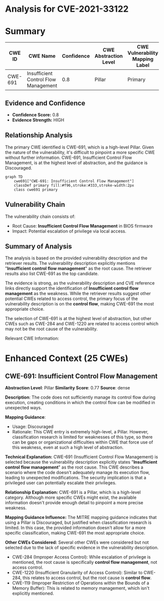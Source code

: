 # Analysis for CVE-2021-33122

# Summary
| CWE ID  | CWE Name  | Confidence | CWE Abstraction Level | CWE Vulnerability Mapping Label | CWE-Vulnerability Mapping Notes |
|---|---|---|---|---|---|
| CWE-691 | Insufficient Control Flow Management | 0.8 | Pillar | Primary | Discouraged |

## Evidence and Confidence

*   **Confidence Score:** 0.8
*   **Evidence Strength:** HIGH

## Relationship Analysis
The primary CWE identified is CWE-691, which is a high-level Pillar. Given the nature of the vulnerability, it's difficult to pinpoint a more specific CWE without further information. CWE-691, Insufficient Control Flow Management, is at the highest level of abstraction, and the guidance is Discouraged.

```mermaid
graph TD
    cwe691["CWE-691: Insufficient Control Flow Management"]
    classDef primary fill:#f96,stroke:#333,stroke-width:2px
    class cwe691 primary
```

## Vulnerability Chain
The vulnerability chain consists of:
  - Root Cause: **Insufficient Control Flow Management** in BIOS firmware
  - Impact: Potential escalation of privilege via local access.

## Summary of Analysis
The analysis is based on the provided vulnerability description and the retriever results. The vulnerability description explicitly mentions "**Insufficient control flow management**" as the root cause. The retriever results also list CWE-691 as the top candidate.

The evidence is strong, as the vulnerability description and CVE reference links directly support the identification of **Insufficient control flow management** as the weakness. While the retriever results suggest other potential CWEs related to access control, the primary focus of the vulnerability description is on the **control flow**, making CWE-691 the most appropriate choice.

The selection of CWE-691 is at the highest level of abstraction, but other CWEs such as CWE-284 and CWE-1220 are related to access control which may not be the root cause of the vulnerability.

Relevant CWE Information:

# Enhanced Context (25 CWEs)

## CWE-691: Insufficient Control Flow Management
**Abstraction Level**: Pillar
**Similarity Score**: 0.77
**Source**: dense

**Description**:
The code does not sufficiently manage its control flow during execution, creating conditions in which the control flow can be modified in unexpected ways.

**Mapping Guidance**:
- Usage: Discouraged
- Rationale: This CWE entry is extremely high-level, a Pillar. However, classification research is limited for weaknesses of this type, so there can be gaps or organizational difficulties within CWE that force use of this weakness, even at such a high level of abstraction.

**Technical Explanation:**
CWE-691 (Insufficient Control Flow Management) is selected because the vulnerability description explicitly states "**Insufficient control flow management**" as the root cause. This CWE describes a scenario where the code doesn't adequately manage its execution flow, leading to unexpected modifications. The security implication is that a privileged user can potentially escalate their privileges.

**Relationship Explanation:**
CWE-691 is a Pillar, which is a high-level category. Although more specific CWEs might exist, the available information doesn't provide enough detail to pinpoint a more precise weakness.

**Mapping Guidance Influence:**
The MITRE mapping guidance indicates that using a Pillar is Discouraged, but justified when classification research is limited. In this case, the provided information doesn't allow for a more specific classification, making CWE-691 the most appropriate choice.

**Other CWEs Considered:**
Several other CWEs were considered but not selected due to the lack of specific evidence in the vulnerability description.
- CWE-284 (Improper Access Control): While escalation of privilege is mentioned, the root cause is specifically **control flow management**, not access control.
- CWE-1220 (Insufficient Granularity of Access Control): Similar to CWE-284, this relates to access control, but the root cause is **control flow**.
- CWE-119 (Improper Restriction of Operations within the Bounds of a Memory Buffer): This is related to memory management, which isn't explicitly mentioned.